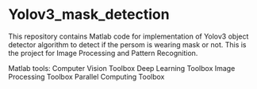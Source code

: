 # Yolov3_mask_detection

This repository contains Matlab code for implementation of Yolov3 object detector algorithm to detect if the persom is wearing mask or not. This is the project for Image Processing and Pattern Recognition. 

Matlab tools:
Computer Vision Toolbox
Deep Learning Toolbox
Image Processing Toolbox
Parallel Computing Toolbox

